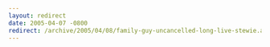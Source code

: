 ```yaml
---
layout: redirect
date: 2005-04-07 -0800
redirect: /archive/2005/04/08/family-guy-uncancelled-long-live-stewie.aspx/
---
```

